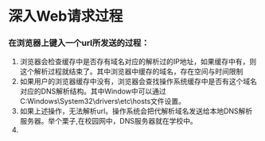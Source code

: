 # 深入Web请求过程



### 在浏览器上键入一个url所发送的过程：

1. 浏览器会检查缓存中是否存有域名对应的解析过的IP地址，如果缓存中有，则这个解析过程就结束了。其中浏览器中缓存的域名，存在空间与时间限制
2. 如果用户的浏览器缓存中没有，浏览器会查找操作系统缓存中是否有这个域名对应的DNS解析结构。其中Window中可以通过C:Windows\System32\drivers\etc\hosts文件设置。
3. 如果上述操作，无法解析url。操作系统会把代解析域名发送给本地DNS解析服务器。举个栗子,在校园网中，DNS服务器就在学校中。
4. 